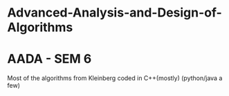 # Advanced-Analysis-and-Design-of-Algorithms
# AADA - SEM 6

Most of the algorithms from Kleinberg coded in C++(mostly) (python/java a few)
